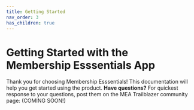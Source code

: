 ```yaml
---
title: Getting Started
nav_order: 3
has_children: true
---
```

# Getting Started with the Membership Esssentials App

Thank you for choosing Membership Esssentials!  This documentation will help you get started using the product.
__Have questions?__ For quickest response to your questions, post them on the MEA Trailblazer community page: (COMING SOON!)
